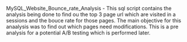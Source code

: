 MySQL_Website_Bounce_rate_Analysis - This sql script contains the analysis being done to find ou the top 3 page url which are visited in a sessions and the bouce rate for those pages. The main objective for this anaalysis was to find out which pages need modifications. This is a pre analysis for a potential A/B testing which is performed later.
